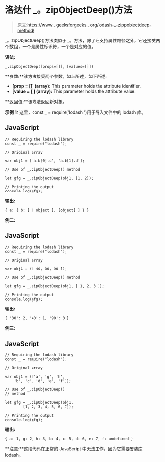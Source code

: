 # 洛达什 _。zipObjectDeep()方法

> 原文:[https://www . geeksforgeeks . org/lodash-_-zippobjectdeep-method/](https://www.geeksforgeeks.org/lodash-_-zipobjectdeep-method/)

_。zipObjectDeep()方法类似于 _。方法，除了它支持属性路径之外，它还接受两个数组，一个是属性标识符，一个是对应的值。

**语法:**

```
_.zipObjectDeep([props=[]], [values=[]])
```

**参数:**该方法接受两个参数，如上所述，如下所述:

*   **[prop = []] (array):** This parameter holds the attribute identifier.
*   **[value = []] (array):** This parameter holds the attribute value.

**返回值:**该方法返回新对象。

**示例 1:** 这里，const _ = require('lodash ')用于导入文件中的 lodash 库。

## JavaScript

```
// Requiring the lodash library 
const _ = require("lodash"); 

// Original array 

var obj1 = ['a.b[0].c', 'a.b[1].d'];

// Use of _.zipObjectDeep() method

let gfg = _.zipObjectDeep(obj1, [1, 2]);

// Printing the output 
console.log(gfg);
```

**输出:**

```
{ a: { b: [ [ object ], [object] ] } }

```

**例二:**

## JavaScript

```
// Requiring the lodash library 
const _ = require("lodash"); 

// Original array 

var obj1 = ([ 40, 30, 90 ]);

// Use of _.zipObjectDeep() method

let gfg = _.zipObjectDeep(obj1, [ 1, 2, 3 ]);

// Printing the output 
console.log(gfg);
```

**输出:**

```
{ '30': 2, '40': 1, '90': 3 }

```

**例三:**

## JavaScript

```
// Requiring the lodash library 
const _ = require("lodash"); 

// Original array 

var obj1 = (['a', 'g', 'h', 
    'b', 'c', 'd', 'e', 'f']);

// Use of _.zipObjectDeep() 
// method

let gfg = _.zipObjectDeep(obj1, 
        [1, 2, 3, 4, 5, 6, 7]);

// Printing the output 
console.log(gfg);
```

**输出:**

```
{ a: 1, g: 2, h: 3, b: 4, c: 5, d: 6, e: 7, f: undefined }

```

**注意:**这段代码在正常的 JavaScript 中无法工作，因为它需要安装库 lodash。